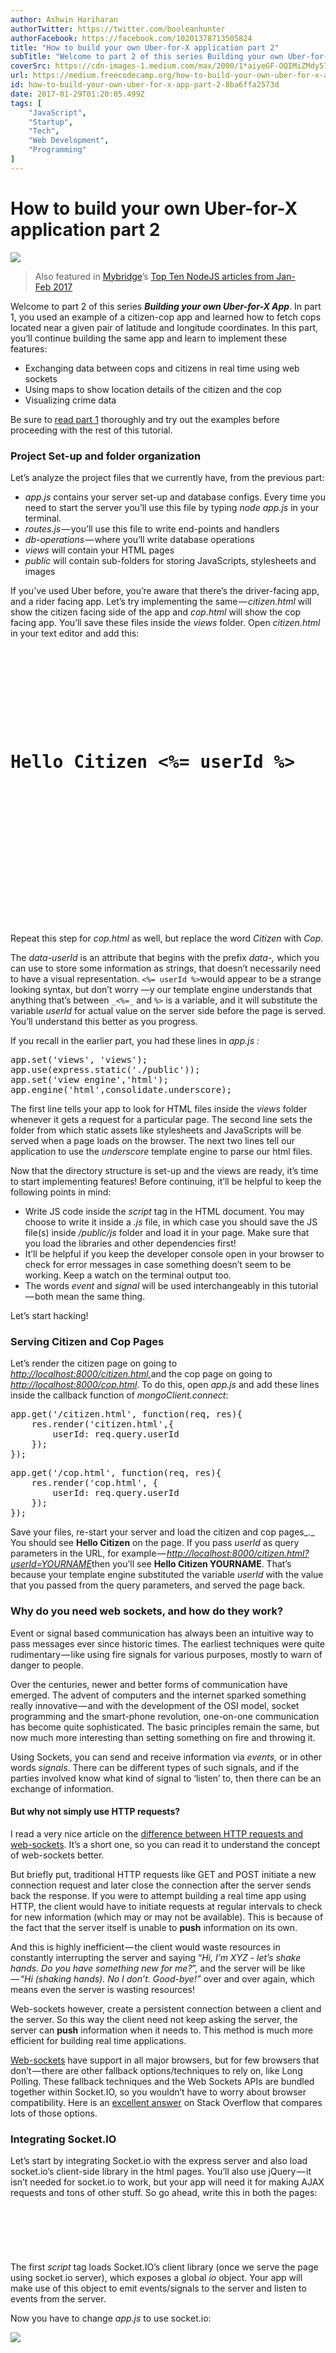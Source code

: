 ```yaml
---
author: Ashwin Hariharan
authorTwitter: https://twitter.com/booleanhunter
authorFacebook: https://facebook.com/10201378713505824
title: "How to build your own Uber-for-X application part 2"
subTitle: "Welcome to part 2 of this series Building your own Uber-for-X App. In part 1, you used an example of a citizen-cop app and learned how to..."
coverSrc: https://cdn-images-1.medium.com/max/2000/1*aiyeGF-OQIMiZMdy57EJ_w.png
url: https://medium.freecodecamp.org/how-to-build-your-own-uber-for-x-app-part-2-8ba6ffa2573d
id: how-to-build-your-own-uber-for-x-app-part-2-8ba6ffa2573d
date: 2017-01-29T01:20:05.499Z
tags: [
	"JavaScript",
	"Startup",
	"Tech",
	"Web Development",
	"Programming"
]
---
```

# How to build your own Uber-for-X application part 2











![](https://cdn-images-1.medium.com/max/2000/1*aiyeGF-OQIMiZMdy57EJ_w.png)












> Also featured in [Mybridge](https://medium.mybridge.co/)’s [Top Ten NodeJS articles from Jan-Feb 2017](https://medium.mybridge.co/node-js-top-10-articles-for-the-past-month-v-feb-2017-9a9240c0db8c#.nq45mjr1cr)

Welcome to part 2 of this series **_Building your own Uber-for-X App_**. In part 1, you used an example of a citizen-cop app and learned how to fetch cops located near a given pair of latitude and longitude coordinates. In this part, you’ll continue building the same app and learn to implement these features:

*   Exchanging data between cops and citizens in real time using web sockets
*   Using maps to show location details of the citizen and the cop
*   Visualizing crime data

Be sure to [read part 1](https://medium.freecodecamp.com/how-to-build-your-own-uber-for-x-app-33237955e253) thoroughly and try out the examples before proceeding with the rest of this tutorial.

### Project Set-up and folder organization














Let’s analyze the project files that we currently have, from the previous part:

*   _app.js_ contains your server set-up and database configs. Every time you need to start the server you’ll use this file by typing _node app.js_ in your terminal.
*   _routes.js_ — you’ll use this file to write end-points and handlers
*   _db-operations_ — where you’ll write database operations
*   _views_ will contain your HTML pages
*   _public_ will contain sub-folders for storing JavaScripts, stylesheets and images

If you’ve used Uber before, you’re aware that there’s the driver-facing app, and a rider facing app. Let’s try implementing the same — _citizen.html_ will show the citizen facing side of the app and _cop.html_ will show the cop facing app. You’ll save these files inside the _views_ folder. Open _citizen.html_ in your text editor and add this:

<pre name="56dc" id="56dc" class="graf graf--pre graf-after--p"><!DOCTYPE html>  
<html lang = "en">  
<head>  
    <meta charset="utf-8"/>  
    <title>Citizen <%= userId %> </title>  
</head>  
<body data-userId="<%= userId %>">  
    <h1>Hello Citizen <%= userId %></h1></pre>

<pre name="7735" id="7735" class="graf graf--pre graf-after--pre">    <h4 id="notification">   
        <!-- Some info will be displayed here-->  
    </h4></pre>

<pre name="0b21" id="0b21" class="graf graf--pre graf-after--pre">       
        <!-- We will load a map here later-->  
    </pre>

<pre name="842e" id="842e" class="graf graf--pre graf-after--pre">    <!--Load JavaScripts -->  
</body>  
</html></pre>

Repeat this step for _cop.html_ as well, but replace the word _Citizen_ with _Cop_.

The _data-userId_ is an attribute that begins with the prefix _data-,_ which you can use to store some information as strings, that doesn’t necessarily need to have a visual representation. `<%= userId %>`would appear to be a strange looking syntax, but don’t worry —y our template engine understands that anything that’s between `_<%=_` and `%>` is a variable, and it will substitute the variable _userId_ for actual value on the server side before the page is served. You’ll understand this better as you progress.

If you recall in the earlier part, you had these lines in _app.js :_

<pre name="2666" id="2666" class="graf graf--pre graf-after--p">app.set('views', 'views');   
app.use(express.static('./public'));  
app.set('view engine','html');  
app.engine('html',consolidate.underscore);</pre>

The first line tells your app to look for HTML files inside the _views_ folder whenever it gets a request for a particular page. The second line sets the folder from which static assets like stylesheets and JavaScripts will be served when a page loads on the browser. The next two lines tell our application to use the _underscore_ template engine to parse our html files.

Now that the directory structure is set-up and the views are ready, it’s time to start implementing features! Before continuing, it’ll be helpful to keep the following points in mind:

*   Write JS code inside the _script_ tag in the HTML document. You may choose to write it inside a _.js_ file, in which case you should save the JS file(s) inside _/public/js_ folder and load it in your page. Make sure that you load the libraries and other dependencies first!
*   It’ll be helpful if you keep the developer console open in your browser to check for error messages in case something doesn’t seem to be working. Keep a watch on the terminal output too.
*   The words _event_ and _signal_ will be used interchangeably in this tutorial — both mean the same thing.

Let’s start hacking!

### Serving Citizen and Cop Pages

Let’s render the citizen page on going to [_http://localhost:8000/citizen.html,_](http://localhost:8000/police.html,)and the cop page on going to [_http://localhost:8000/cop.html_](http://localhost:8000/police.html,). To do this, open _app.js_ and add these lines inside the callback function of _mongoClient.connect_:

<pre name="fac6" id="fac6" class="graf graf--pre graf-after--p">app.get('/citizen.html', function(req, res){  
    res.render('citizen.html',{  
        userId: req.query.userId  
    });  
});</pre>

<pre name="03e9" id="03e9" class="graf graf--pre graf-after--pre">app.get('/cop.html', function(req, res){  
    res.render('cop.html', {  
        userId: req.query.userId  
    });  
});</pre>

Save your files, re-start your server and load the citizen and cop pages_._ You should see **Hello Citizen** on the page. If you pass _userId_ as query parameters in the URL, for example — [_http://localhost:8000/citizen.html?userId=YOURNAME_](http://localhost:8000/citizen.html?userId=YOURNAME)then you’ll see **Hello Citizen YOURNAME**. That’s because your template engine substituted the variable _userId_ with the value that you passed from the query parameters, and served the page back.

### Why do you need web sockets, and how do they work?

Event or signal based communication has always been an intuitive way to pass messages ever since historic times. The earliest techniques were quite rudimentary — like using fire signals for various purposes, mostly to warn of danger to people.














Over the centuries, newer and better forms of communication have emerged. The advent of computers and the internet sparked something really innovative — and with the development of the OSI model, socket programming and the smart-phone revolution, one-on-one communication has become quite sophisticated. The basic principles remain the same, but now much more interesting than setting something on fire and throwing it.

Using Sockets, you can send and receive information via _events,_ or in other words _signals_. There can be different types of such signals, and if the parties involved know what kind of signal to ‘listen’ to, then there can be an exchange of information.

#### But why not simply use HTTP requests?

I read a very nice article on the [difference between HTTP requests and web-sockets](https://www.pubnub.com/blog/2015-01-05-websockets-vs-rest-api-understanding-the-difference/). It’s a short one, so you can read it to understand the concept of web-sockets better.

But briefly put, traditional HTTP requests like GET and POST initiate a new connection request and later close the connection after the server sends back the response. If you were to attempt building a real time app using HTTP, the client would have to initiate requests at regular intervals to check for new information (which may or may not be available). This is because of the fact that the server itself is unable to **push** information on its own.

And this is highly inefficient — the client would waste resources in constantly interrupting the server and saying “_Hi, I’m XYZ - let’s shake hands. Do you have something new for me?_”, and the server will be like — _“Hi (shaking hands). No I don’t. Good-bye!”_ over and over again, which means even the server is wasting resources!

Web-sockets however, create a persistent connection between a client and the server. So this way the client need not keep asking the server, the server can **push** information when it needs to. This method is much more efficient for building real time applications.

[Web-sockets](https://developer.mozilla.org/en-US/docs/Web/API/WebSockets_API) have support in all major browsers, but for few browsers that don’t — there are other fallback options/techniques to rely on, like Long Polling. These fallback techniques and the Web Sockets APIs are bundled together within Socket.IO, so you wouldn’t have to worry about browser compatibility. Here is an [excellent answer](http://stackoverflow.com/a/12855533/3989925) on Stack Overflow that compares lots of those options.

### Integrating Socket.IO

Let’s start by integrating Socket.io with the express server and also load socket.io’s client-side library in the html pages. You’ll also use jQuery — it isn’t needed for socket.io to work, but your app will need it for making AJAX requests and tons of other stuff. So go ahead, write this in both the pages:

<pre name="5671" id="5671" class="graf graf--pre graf-after--p"><!-- Load socket.io client library -->  
<script src="/socket.io/socket.io.js"></script></pre>

<pre name="d7a6" id="d7a6" class="graf graf--pre graf-after--pre"><!-- Load JQuery from a CDN -->  
<script type="text/javascript" src="[https://cdnjs.cloudflare.com/ajax/libs/jquery/3.1.1/jquery.min.js](https://cdnjs.cloudflare.com/ajax/libs/jquery/3.1.1/jquery.min.js)"></script></pre>

<pre name="e27d" id="e27d" class="graf graf--pre graf-after--pre"><!-- load libraries before your JS code  
Write rest of your JS code here --></pre>

<pre name="0bf2" id="0bf2" class="graf graf--pre graf-after--pre"><script type="text/javascript">  
    var socket = io();</pre>

<pre name="b384" id="b384" class="graf graf--pre graf-after--pre">    //Fetch userId from the data-atribute of the body tag  
    var userId = document.body.getAttribute("data-userId");</pre>

<pre name="0585" id="0585" class="graf graf--pre graf-after--pre">    /*Fire a 'join' event and send your userId to the server, to join a room - room-name will be the userId itself!  
*/   
    socket.emit('join', {userId: userId});</pre>

<pre name="6699" id="6699" class="graf graf--pre graf-after--pre">//Declare variables, this will be used later  
    var requestDetails = {};  
    var copDetails = {};  
    var map, marker;</pre>

<pre name="2e77" id="2e77" class="graf graf--pre graf-after--pre"></script></pre>

The first _script_ tag loads Socket.IO’s client library (once we serve the page using socket.io server), which exposes a global _io_ object. Your app will make use of this object to emit events/signals to the server and listen to events from the server.

Now you have to change _app.js_ to use socket.io:





![](https://i.embed.ly/1/display/resize?url=https%3A%2F%2Favatars2.githubusercontent.com%2Fu%2F8454658%3Fv%3D3%26s%3D400&key=4fce0568f2ce49e8b54624ef71a8a5bd&width=40)


<iframe width="700" height="250" data-src="https://medium.freecodecamp.org/media/13086a9d57958b1089014f64bf6f9626?postId=8ba6ffa2573d" data-media-id="13086a9d57958b1089014f64bf6f9626" data-thumbnail="https://i.embed.ly/1/image?url=https%3A%2F%2Favatars2.githubusercontent.com%2Fu%2F8454658%3Fv%3D3%26s%3D400&amp;key=4fce0568f2ce49e8b54624ef71a8a5bd" class="progressiveMedia-iframe js-progressiveMedia-iframe" allowfullscreen="" frameborder="0"></iframe>








Make sure to change the **_initialize_**function in _routes.js_ to accept **four** parameters instead of two, like this — _function initialize(app, db,_ **_socket_**_,_ **_io_**_)_.

If you restart the server and refresh your pages, you’ll see the message _A user just connected_ in your terminal. The server will also create a new room once it receives a _join_ event from the connected clients, so you’ll see another message printed — _User joined room._ Try it with [http://localhost:8000/cop.html?userId=02](http://localhost:8000/citizen.html?userId=tyrion), you should get a similar output.

Perfect — now that you have integrated socket.io, you can begin building the rest of your application.

### Citizen-cop communication:

The entire process can be broadly divided into two sets of features:

1.  Requesting for help and notifying nearby cops
2.  Accepting the request and notifying the citizen

Let’s try to understand how to implement each of these features in detail.

#### Requesting for help and notifying nearby cops:














*   First create an end-point _/cops/info_ inside _routes.js,_ that will call a function to fetch a cop’s profile info, and return the results in the form of JSON to the client —

<pre name="80a0" id="80a0" class="graf graf--pre graf-after--li">// GET request to '/cops/info?userId=02'  
app.get('/cops/info', function(req, res){  
    var userId = req.query.userId //extract userId from query params  
    dbOperations.fetchCopDetails(db, userId, function(results){  
        res.json({  
            copDetails: results //return results to client  
        });  
    });  
});</pre>

*   Next, you’ll write the function _fetchCopDetails_ in _db-operations.js,_ that accepts an instance of _db,_ the cop’s _userId_ and a callback function. This function will use MongoDB’s [_findOne_](https://docs.mongodb.com/v3.2/reference/method/db.collection.findOne/)query to fetch a cop’s info with a given _userId_ from the database, and then return the result to the callback:

<pre name="edde" id="edde" class="graf graf--pre graf-after--li">function fetchCopDetails(db, userId, callback) {  
    db.collection("policeData").findOne({  
        userId: userId  
    }, function(err, results) {  
        if (err) {  
            console.log(err);  
        } else {  
            callback({  
                copId: results.userId,  
                displayName: results.displayName,  
                phone: results.phone,  
                location: results.location  
            });  
        }  
    });  
}  
exports.fetchCopDetails = fetchCopDetails;</pre>

*   **Inside _cop.html _:**

Now that you’ve created the endpoint, you can call it using JQuery’s AJAX function to fetch the cop’s profile info and display it inside an empty _div id=”copDetails”_. You’ll also configure the cop page to begin listening to any help requests:

<pre name="9120" id="9120" class="graf graf--pre graf-after--p">//First send a GET request using JQuery AJAX and get the cop's details and save it  
$.ajax({  
    url: "/cops/info?userId="+userId,  
    type: "GET",  
    dataType: "json",  
    success: function(data){ //Once response is successful  
        copDetails = data.copDetails; //Save the cop details  
        copDetails.location = {  
            address: copDetails.location.address,  
            longitude: copDetails.location.coordinates[0],  
            latitude: copDetails.location.coordinates[1]   
        };  
        document.getElementById("copDetails").innerHTML = JSON.stringify(data.copDetails);  
    },  
    error: function(httpRequest, status, error){  
        console.log(error);  
    }  
});</pre>

<pre name="6f04" id="6f04" class="graf graf--pre graf-after--pre">//Listen for a "request-for-help" event  
socket.on("request-for-help", function(eventData){  
    //Once request is received, do this:</pre>

<pre name="dcbd" id="dcbd" class="graf graf--pre graf-after--pre">    //Save request details  
    requestDetails = eventData; //Contains info of citizen</pre>

<pre name="2f5c" id="2f5c" class="graf graf--pre graf-after--pre">    //display the data received from the event  
    document.getElementById("notification").innerHTML = "Someone's being attacked by a wildling! \n" + JSON.stringify(requestDetails);  
});</pre>

If you restart the server and go to [_http://localhost:8000/cop.html?userId=02_,](http://localhost:8000/cop.html?userId=02,) (passing userId of a saved cop in the query params) you’ll find the cop’s info displayed on the page. Your cop page has also begun to listen to any _request-for-help_ events.

#### **Inside _citizen.html_**

The next step is to create a button for the citizen that can be clicked in case of emergency. Once clicked, it will fire a _request-for-help_ signal and the signal can carry back information of the citizen back to the server:

<pre name="ea9f" id="ea9f" class="graf graf--pre graf-after--p"><button onclick="requestForHelp()">  
    Request for help  
</button></pre>

Write the handler for generating the event in the _script_ tag:

<pre name="38c5" id="38c5" class="graf graf--pre graf-after--p">//Citizen's info  
requestDetails = {  
    citizenId: userId,  
    location: {  
        address: "Indiranagar, Bengaluru, Karnataka 560038, India",  
        latitude: 12.9718915,  
        longitude: 77.64115449999997  
    }  
}</pre>

<pre name="244b" id="244b" class="graf graf--pre graf-after--pre">//When button is clicked, fire request-for-help and send citizen's userId and location  
function requestForHelp(){  
    socket.emit("request-for-help", requestDetails);  
}</pre>

*   Finally, the server needs to handle this event, as shown in the illustration. Go to _db-operations.js_ and create a new function that can be used to save the request details in a new table _requestsData_:

<pre name="d813" id="d813" class="graf graf--pre graf-after--li">//Saves details like citizen’s location, time  
function saveRequest(db, issueId, requestTime, location, citizenId, status, callback){</pre>

<pre name="2b24" id="2b24" class="graf graf--pre graf-after--pre">    db.collection('requestsData').insert({  
        "_id": issueId,  
        "requestTime": requestTime,  
        "location": location,  
        "citizenId": citizenId,  
        "status": status  
    }, function(err, results){  
           if(err) {  
               console.log(err);  
           }else{  
               callback(results);  
           }  
    });  
}  
exports.saveRequest = saveRequest;</pre>

The _status_ field will tell whether a cop has responded to the request or not. Finally, in _routes.js,_ add this inside the _initialize_ function:





![](https://i.embed.ly/1/display/resize?url=https%3A%2F%2Favatars2.githubusercontent.com%2Fu%2F8454658%3Fv%3D3%26s%3D400&key=4fce0568f2ce49e8b54624ef71a8a5bd&width=40)


<iframe width="700" height="250" data-src="https://medium.freecodecamp.org/media/0afd75b8bcff9810ee6fa0c60295dec6?postId=8ba6ffa2573d" data-media-id="0afd75b8bcff9810ee6fa0c60295dec6" data-thumbnail="https://i.embed.ly/1/image?url=https%3A%2F%2Favatars2.githubusercontent.com%2Fu%2F8454658%3Fv%3D3%26s%3D400&amp;key=4fce0568f2ce49e8b54624ef71a8a5bd" class="progressiveMedia-iframe js-progressiveMedia-iframe" allowfullscreen="" frameborder="0"></iframe>








That’s it, you’ve built the first set of features! Re-start the server and test this out by opening 4 tabs, one for a citizen and cop pages [01](http://localhost:8000/cop.html?userId=01), [02](http://localhost:8000/cop.html?userId=02) and [03](http://localhost:8000/cop.html?userId=03).

Once you press the help button, you’ll notice that **cop 01** does not get the request because that cop is far away from the citizen’s location. However **cop 02** and **cop 03** pages show the help request.











* * *







Awesome, you managed to send a request from a citizen and notify all nearby cops! Now, for the second set of features — this involves notifying the citizen once a cop accepts the request.

#### Accepting the request and notifying the citizen














#### **Inside _cop.html_**

The cop should be able to click a button to inform the citizen that the request has been accepted. When clicked, this button will fire a _request-accepted_ event and also send back the cop’s info to the server:

<pre name="0c11" id="0c11" class="graf graf--pre graf-after--p"><button onclick="helpCitizen()">  
    Help Citizen  
</button></pre>

and the event handler will look like this:

<pre name="1bbb" id="1bbb" class="graf graf--pre graf-after--p">function helpCitizen(){  
    //Fire a "request-accepted" event/signal and send relevant info back to server  
    socket.emit("request-accepted", {  
        requestDetails: requestDetails,  
        copDetails: copDetails  
    });  
 }</pre>

#### **Inside _citizen.html_**

The citizen page will start listening to any _request-accepted_ events from the server. Once it receives the signal, you can display the cop info inside an empty _div_:

<pre name="545a" id="545a" class="graf graf--pre graf-after--p">//Listen for a "request-accepted" event  
socket.on("request-accepted", function(eventData){  
    copDetails = data; //Save cop details</pre>

<pre name="d1aa" id="d1aa" class="graf graf--pre graf-after--pre">   //Display Cop details  
    document.getElementById("notification").innerHTML = "A cop is coming to your rescue! \n" + JSON.stringify(copDetails);  
});</pre>

Now the server needs to handle the _request-accepted_ event as shown in the illustration. First you’ll write a function in _db-operations.js_ that will update the request in the database with the cop’s _userId_ and change the _status_ field from _waiting_ to _engaged_:

<pre name="0bd2" id="0bd2" class="graf graf--pre graf-after--p">function updateRequest(db, requestId, copId, status, callback) {  
    db.collection('requestsData').update({  
        "_id": requestId //Perform update for the given requestId  
    }, {  
        $set: {  
            "status": status, //Update status to 'engaged'  
            "copId": copId  //save cop's userId  
        }  
    }, function(err, results) {  
        if (err) {  
            console.log(err);  
        } else {  
            callback("Issue updated")  
        }  
    });  
}  
exports.updateRequest = updateRequest;</pre>

When the server listens to a _request-accepted_ event, it’ll use the above function to save the request details and then emit a _request-accepted_ event to the citizen. So go ahead, write this in your _routes.js_ file:

<pre name="2376" id="2376" class="graf graf--pre graf-after--p">//Listen to a 'request-accepted' event from connected cops  
socket.on('request-accepted', function(eventData){  

    //Convert string to MongoDb's ObjectId data-type  
    var ObjectID = require('mongodb').ObjectID;  
    var requestId = new ObjectID(eventData.requestDetails.requestId);</pre>

<pre name="97b9" id="97b9" class="graf graf--pre graf-after--pre">    //For the request with requestId, update request details  
    dbOperations.updateRequest(db, requestId, eventData.copDetails.copId, 'engaged’, function(results){</pre>

<pre name="1479" id="1479" class="graf graf--pre graf-after--pre">       //Fire a 'request-accepted' event to the citizen and send cop details  
    io.sockets.in(eventData.requestDetails.citizenId).emit('request-accepted', eventData.copDetails);  
       });  

 });</pre>

Great, you’ve built finished building the second set of features! Re-start your server, refresh your pages, and try it out!














#### What’s next?

By now it might have become obvious to you — the citizen page sends a hard-coded value of location every-time the button for help is clicked. Similarly the location info for all your sample cops have already been fed into the database earlier and are fixed values.

However in the real world, both the citizen and the cop don’t have a fixed location because they keep moving around — and therefore you’ll need a way to test this behavior out!

### Enter Maps

There are lot of mapping options out there. Google Maps API are very robust and feature rich. I personally love Mapbox too, it uses OpenStreetMap protocols under the hood, and here is the best part — it’s open source and hugely customizable! So let’s use that for building the rest of your app.

#### Using Mapbox API

*   In order to begin using these APIs, you need to first create an account on MapBox and get the authentication key [here](https://www.mapbox.com/studio/)_._ Depending on your needs, Mapbox offers different [pricing plans](https://www.mapbox.com/pricing/) to use these APIs in your apps — for now the free starter plan is sufficient.
*   Next, you’ll load [_mapbox.js_](https://www.mapbox.com/mapbox.js/api/v2.4.0/)library (current version 2.4.0) in both the pages using a script tag. It’s built on top of [Leaflet](http://leafletjs.com/) (another JavaScript library).

<pre name="6eb0" id="6eb0" class="graf graf--pre graf-after--li"><script src="[https://api.mapbox.com/mapbox.js/v2.4.0/mapbox.js](https://api.mapbox.com/mapbox.js/v2.4.0/mapbox.js%27)"></script></pre>

You’ll also load the stylesheet used by mapbox.js inside the _head_ tag of your HTML:

<pre name="88b3" id="88b3" class="graf graf--pre graf-after--p"><link href="[https://api.mapbox.com/mapbox.js/v2.4.0/mapbox.css](https://api.mapbox.com/mapbox.js/v2.4.0/mapbox.css%27)" rel="stylesheet" /></pre>

Once you’ve done this, it’s time for you to start writing the logic —

*   First, load the map and set it to show some location as default
*   Display a marker on the map
*   Use the autocomplete feature offered by Mapbox geocoder api. This allows you to input for a place and choose from the autocomplete suggestions.  
    After choosing the place, you can extract the place information and do whatever you want with it.

Leaflet exposes all it’s APIs inside a global variable _L._ Since _mapbox.js_ is built on top of Leaflet, the APIs that you’re gonna use will also be exposed in a global _L_ variable.

*   **In _citizen.html _**_— _write this in your JavaScript

<pre name="8467" id="8467" class="graf graf--pre graf-after--li">L.mapbox.accessToken = "YOUR_API_KEY";</pre>

<pre name="b094" id="b094" class="graf graf--pre graf-after--pre">//Load the map and give it a default style  
map = L.mapbox.map("map", "mapbox.streets");</pre>

<pre name="dc8e" id="dc8e" class="graf graf--pre graf-after--pre">//set it to a given lat-lng and zoom level  
map.setView([12.9718915, 77.64115449999997], 9);</pre>

<pre name="9778" id="9778" class="graf graf--pre graf-after--pre">//Display a default marker  
marker = L.marker([12.9718915, 77.64115449999997]).addTo(map);</pre>

<pre name="1edb" id="1edb" class="graf graf--pre graf-after--pre">//This will display an input box  
map.addControl(L.mapbox.geocoderControl("mapbox.places", {  
    autocomplete: true, //will suggest for places as you type  
}).on("select", function(data){  
    //This function runs when a place is selected</pre>

<pre name="0942" id="0942" class="graf graf--pre graf-after--pre">    //data contains the geocoding results  
    console.log(data);</pre>

<pre name="a7f7" id="a7f7" class="graf graf--pre graf-after--pre">    //Do something with the results</pre>

<pre name="e36d" id="e36d" class="graf graf--pre graf-after--pre">    //Extract address and coordinates from the results and save it  
    requestDetails.location = {  
        address: data.feature["place_name"],  
        latitude: data.feature.center[1],  
        longitude: data.feature.center[0]  
    };</pre>

<pre name="1563" id="1563" class="graf graf--pre graf-after--pre">    //Set the marker to new location  
    marker.setLatLng( [data.feature.center[1], data.feature.center[0]]);  
}));</pre>

The above code extracts the place information once you select a place and updates the location details, so the next time you click the _help_ button, you’ll send the new location along with your request.

Once a cop accepts the request, you can show the location of the cop using a custom marker. First save [this image](https://github.com/booleanhunter/code-samples/blob/master/blog-posts/how-to-build-your-own-uber-for-x-app/public/images/police.png) inside _/public/images_, then write this code inside the event-handler of the _request-accepted_ event:

<pre name="b405" id="b405" class="graf graf--pre graf-after--p">//Show cop location on the map  
L.marker([  
    copDetails.location.latitude,  
    copDetails.location.longitude  
],{  
    icon: L.icon({  
        iconUrl: "/images/police.png", //image path  
        iconSize: [60, 28] //in pixels  
    })  
}).addTo(map);</pre>

That’s it! Now let’s repeat the same for the cop page as well inside _cop.html_.

Your cop’s page fetches the cop’s location info from the server using AJAX, so all you need to do is set the map and the marker to point to it. Let’s write this code inside the _success_ callback of your AJAX function:

<pre name="dd8a" id="dd8a" class="graf graf--pre graf-after--p">L.mapbox.accessToken = "YOUR_API_KEY";</pre>

<pre name="3695" id="3695" class="graf graf--pre graf-after--pre">//Load the map and give it a default style  
map = L.mapbox.map("map", "mapbox.streets");</pre>

<pre name="401e" id="401e" class="graf graf--pre graf-after--pre">//set it to a cop's lat-lng and zoom level  
map.setView( [copDetails.location.latitude, copDetails.location.longitude ], 9);</pre>

<pre name="3f32" id="3f32" class="graf graf--pre graf-after--pre">//Display a default marker  
marker = L.marker([copDetails.location.latitude, copDetails.location.longitude]).addTo(map);</pre>

<pre name="24e4" id="24e4" class="graf graf--pre graf-after--pre">//This will display an input box  
map.addControl(L.mapbox.geocoderControl("mapbox.places", {  
    autocomplete: true, //will suggest for places as you type  
}).on("select", function(data){  
    //This function runs when a place is selected</pre>

<pre name="dd7a" id="dd7a" class="graf graf--pre graf-after--pre">    //data contains the geocoding results  
    console.log(data);</pre>

<pre name="5a30" id="5a30" class="graf graf--pre graf-after--pre">    //Do something with the results</pre>

<pre name="5b0b" id="5b0b" class="graf graf--pre graf-after--pre">    //Set the marker to new location  
    marker.setLatLng([  
        data.feature.center[1],  
        data.feature.center[0]  
    ]);  
}));</pre>

Once a cop gets a request, you can use a custom marker to display the citizen’s location. [Download](https://github.com/booleanhunter/code-samples/blob/master/blog-posts/how-to-build-your-own-uber-for-x-app/public/images/citizen.png) the marker image and save it in _/public/images._ Next, let’s write the logic inside the event handler of your _request-for-help_ event:

<pre name="6a85" id="6a85" class="graf graf--pre graf-after--p">//Show citizen location on the map  
L.marker([  
    requestDetails.location.latitude,  
    requestDetails.location.longitude  
],{  
    icon: L.icon({  
       iconUrl: "/images/citizen.png",  
       iconSize: [50,50]  
    })  
}).addTo(map);</pre>

Cool, let’s try this out — open cop pages [04](http://localhost:8000/cop.html?userId=04), [05](http://localhost:8000/cop.html?userId=05) and [06](http://localhost:8000/cop.html?userId=06). In the citizen page, type “_the forum bengaluru”,_ select the first result and watch the app in action when you ask for help!














### Data Visualization

> A Picture is worth a thousand words

People love visualizing data. It helps you understand a certain topic better. For example in the metric system, I didn’t quite realize just how large a Gigameter really is, but I understood it better after I saw this picture:












[htwins.net/scale2/](http://htwins.net/scale2/)



Unlike computers, humans don’t understand numbers laid out on spreadsheets very easily — the larger the data-set, the harder it becomes for us to identify any meaningful patterns in it. Lot’s of meaningful information could go undetected, simply because the human brain is not trained to pour over large number of tables filled with text and numbers.

It’s much easier to process information and identify patterns if the data can be visualized. There are many ways to do that, in the form of graphs, charts etc. and there are several libraries that allows you to do those things in a screen.

At this point, I’m assuming that you probably have played around with your app a little bit, and saved help requests in MongoDB. If not, you can [download](https://raw.githubusercontent.com/booleanhunter/code-samples/master/blog-posts/how-to-build-your-own-uber-for-x-app/crime-data.json) the data-set and then import it to your database by typing this in your terminal:

<pre name="4d84" id="4d84" class="graf graf--pre graf-after--p">mongoimport --db myUberApp --collection requestsData --drop --file ./path/to/jsonfile.json</pre>

As you already know, the saved requests contain useful information like the _location_ details, the _status_ field which indicates whether a citizen has received help or not, and so forth. Perfect for using this information to visualize crime data on a heat-map! Here’s an [example](https://www.mapbox.com/mapbox-gl-js/example/heatmap/) from Mapbox.

I’m gonna use [MapBox GL JS](https://www.mapbox.com/mapbox-gl-js/api/) — it’s a library that uses WebGL to help visualize data inside maps and make them very interactive. It’s extremely customizable — with features like colors, transitions and lighting. Feel free to try your own styles later!

For the heat-map feature, the library accepts data-sets in the GeoJSON format, and then plots data-points on the map. **GeoJSON** is a format for encoding a variety of geographic data structures. Hence you need to convert your saved data to adhere to this format.

So, here are the following steps:

1.  An endpoint to serve your visualization page _data.html._
2.  Next, have an endpoint — _/requests/info_ that fetches your requests from MongoDB, converts them to the GeoJSON format and returns them to the client.
3.  Create a page _data.html_ that loads the visualization library and stylesheet.
4.  Using AJAX, fetch the data-set from MongoDB and create a heatmap!

#### Step 1:

Open _app.js,_ and write this code to serve the visualization page:

<pre name="127a" id="127a" class="graf graf--pre graf-after--p">app.get('/data.html', function(req, res) {  
    res.render('data.html');  
});</pre>

#### Step 2:

Let’s write a function in _db-operations.js_ that fetches all results from your _requestsData_ table:

<pre name="7d88" id="7d88" class="graf graf--pre graf-after--p">function fetchRequests(db, callback) {  
    var collection = db.collection('requestsData');  
    //Using stream to process potentially huge records  
    var stream = collection.find({}, {  
        requestTime: true,  
        status: true,  
        location: true  
    }).stream();</pre>

<pre name="4099" id="4099" class="graf graf--pre graf-after--pre">    var requestsData = [];</pre>

<pre name="01f4" id="01f4" class="graf graf--pre graf-after--pre">    stream.on('data', function(request) {  
        requestsData.push(request);  
    });</pre>

<pre name="8298" id="8298" class="graf graf--pre graf-after--pre">    //Runs after results are fetched  
    stream.on('end', function() {  
        callback(requestsData);  
    });  
}  
exports.fetchRequests = fetchRequests;</pre>

In the above code, you query the _requestsData_ table to return all documents. You can specify which fields to include and exclude from the results using boolean values — _true_ to include the field and _false_ to exclude the field. The results are then returned back to a callback function.

**How does GeoJSON look like?**

Information stored in GeoJSON has the following format:

<pre name="e380" id="e380" class="graf graf--pre graf-after--p">{  
    type: "FeatureCollection",  
    features: [  
        {  
             type: "Feature",  
             geometry: {  
                 type: "Point",  
                 coordinates: [<longitude>, <latitude>]  
             },  
             properties: {  
                 <field1>: <value1>,  
                 <field2>: <value2>,  
                        ...  
             }  
        }  
        ...  
    ]  
}</pre>

You’ll need to convert each object returned by your function into feature objects. The _properties_ field can hold optional meta-data like _status, requestTime, address_ etc. You’ll write the handle in _routes.js_ that will call the function, convert it to GeoJSON and then return it back:

<pre name="8455" id="8455" class="graf graf--pre graf-after--p">app.get('/requests/info', function(req, res){  
    dbOperations.fetchRequests(db, function(results){  
        var features = [];</pre>

<pre name="9ef0" id="9ef0" class="graf graf--pre graf-after--pre">        for(var i=0; i<results.length; i++){  
            features.push({  
                type: 'Feature',  
                geometry: {  
                    type: 'Point',  
                    coordinates: results[i].location.coordinates  
                },  
                properties: {  
                    status: results[i].status,  
                    requestTime: results[i].requestTime,  
                    address: results[i].location.address  
                }  
            });  
        }  
        var geoJsonData = {  
            type: 'FeatureCollection',  
            features: features  
        }</pre>

<pre name="c8e8" id="c8e8" class="graf graf--pre graf-after--pre">        res.json(geoJsonData);  
    });  
});</pre>

#### Step 3:

Create a page _data.html_ in your _views_ folder, and load the stylesheet and library for the visualization:

<pre name="52a9" id="52a9" class="graf graf--pre graf-after--p"><!DOCTYPE html>  
<html lang="en"></pre>

<pre name="c17e" id="c17e" class="graf graf--pre graf-after--pre"><head>  
    <meta charset="utf-8" />  
    <title>Visualize Data</title>  
    <link href="[https://api.tiles.mapbox.com/mapbox-gl-js/v0.26.0/mapbox-gl.css](https://api.tiles.mapbox.com/mapbox-gl-js/v0.26.0/mapbox-gl.css%27)" rel="stylesheet" />  
</head></pre>

<pre name="9f7a" id="9f7a" class="graf graf--pre graf-after--pre"><body></pre>

<pre name="6f25" id="6f25" class="graf graf--pre graf-after--pre">       
        <!--Load the map here -->  
    </pre>

<pre name="d59c" id="d59c" class="graf graf--pre graf-after--pre">    <!-- Load socket.io client library -->  
    <script src="/socket.io/socket.io.js"></script></pre>

<pre name="5761" id="5761" class="graf graf--pre graf-after--pre">    <!-- Load JQuery from a CDN -->  
    <script type="text/javascript" src="[https://cdnjs.cloudflare.com/ajax/libs/jquery/3.1.1/jquery.min.js](https://cdnjs.cloudflare.com/ajax/libs/jquery/3.1.1/jquery.min.js)"></script></pre>

<pre name="72b8" id="72b8" class="graf graf--pre graf-after--pre">    <!-- Load Mapbox GL Library -->  
    <script src="[https://api.tiles.mapbox.com/mapbox-gl-js/v0.26.0/mapbox-gl.js](https://api.tiles.mapbox.com/mapbox-gl-js/v0.26.0/mapbox-gl.js%27)"></script></pre>

<pre name="c5d8" id="c5d8" class="graf graf--pre graf-after--pre">    <!-- load libraries before your JS code  
    Write rest of your JS code here --></pre>

<pre name="2a53" id="2a53" class="graf graf--pre graf-after--pre">    <script type="text/javascript">  
        var socket = io();  
        var map, marker;  
        mapboxgl.accessToken = "YOUR_ACCESS_TOKEN";  
    </script>  
</body>  
</html></pre>

Now you’ll use AJAX to call your endpoint and fetch the GeoJSON data:

<pre name="da2c" id="da2c" class="graf graf--pre graf-after--p">$.ajax({  
    url: "/requests/info",  
    type: "GET",  
    dataType: "json",</pre>

<pre name="a9cc" id="a9cc" class="graf graf--pre graf-after--pre">    success: function(data) {  
        console.log(data);  
    }  
    error: function(httpRequest, status, error) {  
        console.log(error);  
    }  
});</pre>

Cool — save your code, re-start your server and point your browser to [_http://localhost:8000/data.html_](http://localhost:8000/data.html)_._ You’ll see the results of your AJAX call in the console.

Now, let’s use it to generate a heat-map. Write this inside the _success_ callback of your AJAX call:

<pre name="4e3e" id="4e3e" class="graf graf--pre graf-after--p">var map = new mapboxgl.Map({  
    container: "map",  
    style: "mapbox://styles/mapbox/dark-v9",  
    center: [77.64115449999997, 12.9718915],  
    zoom: 10  
});</pre>

<pre name="5e8e" id="5e8e" class="graf graf--pre graf-after--pre">map.on("load", function() {</pre>

<pre name="0602" id="0602" class="graf graf--pre graf-after--pre">    //Add a new source from our GeoJSON data  
    map.addSource("help-requests", {  
       type: "geojson",  
       data: data  
    });</pre>

<pre name="cfe9" id="cfe9" class="graf graf--pre graf-after--pre">//we can specify different color and styling formats by adding different layers</pre>

<pre name="f4dd" id="f4dd" class="graf graf--pre graf-after--pre">    map.addLayer({  
        "id": "help-requests",  
        "type": "circle",  
        "source": "help-requests",  
        "paint": {  
        //Apply a different color to different status fields  
            "circle-color": {  
                property: "status",  
                type: "categorical",  
                stops: [  
                    //For waiting, show in red  
                    ["waiting", "rgba(255,0,0,0.5)"],</pre>

<pre name="ab21" id="ab21" class="graf graf--pre graf-after--pre">                    //For engaged, show in green  
                    ["engaged", "rgba(0,255,0,0.5)"]  
                ]  
            },  
            "circle-radius": 20, //Radius of the circle  
            "circle-blur": 1 //Amount of blur  
        }  
    });  
});</pre>

Refresh your page to see a cool looking heatmap generated from your data-set!














### Conclusion

If you made it this far, congratulations! Hopefully this tutorial series gave you an insight on how to build a real time web application with ease — all you now need is the next big idea!

I’m sure you’re aware that there are still plenty of places to improve upon in the app that you just built. You can try adding more features to it and make it more ‘intelligent’, for example:

*   Mimic a moving cop and a moving citizen that continuously send location updates to each other in real time, and update the marker icons on the map.
*   Set the _status_ field to _closed_ once the cop has helped the citizen out. Then, you can assign a different color to visualize closed issues on a heat-map. That way you’ll have an understanding of how efficient cops are in a given area.
*   Build a rating system with which a citizen and a cop can rate each other. This way, neither citizen nor cop will misuse the system, and cops can get performance reports.
*   Have a cool looking user interface, like Material UI.
*   Lastly, have a sign-up and login mechanism!

Using a library like React or a framework like Angular might help you implement features in a robust and scalable manner. You could also experiment with charting libraries like D3.js to visualize information in the forma of bar-charts, pie-charts, line-charts etc.

At some point you could deploy your app on a cloud hosting service provider — like Amazon Web Services or Google Cloud Platform, to show people what you made and have them test out features. It’ll be a nice way to get feedback and ideas, and who knows — your app might turn out to be a life saver some day!














### Thank you for reading.

Do recommend this if it helped you. In-case you have questions on any aspect of this tutorial series or need my help in understanding something, feel free to [tweet](https://twitter.com/booleanhunter) or leave a comment below. I’d love to hear about your **Uber-for-X** ideas! You can read more such articles in my [personal blog](http://blog.booleanhunter.com) too.

#### And here’s what you’ve been waiting for, the full [source code](https://github.com/booleanhunter/code-samples/tree/master/blog-posts/how-to-build-your-own-uber-for-x-app)!








